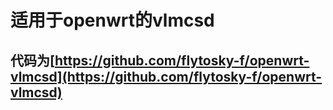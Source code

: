 # 适用于openwrt的vlmcsd

## 代码为[https://github.com/flytosky-f/openwrt-vlmcsd](https://github.com/flytosky-f/openwrt-vlmcsd)

